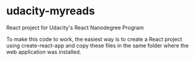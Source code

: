 # udacity-myreads
React project for Udacity's React Nanodegree Program

To make this code to work, the easiest way is to create a React project using  create-react-app and copy these files in the same folder where the web application
was installed.
